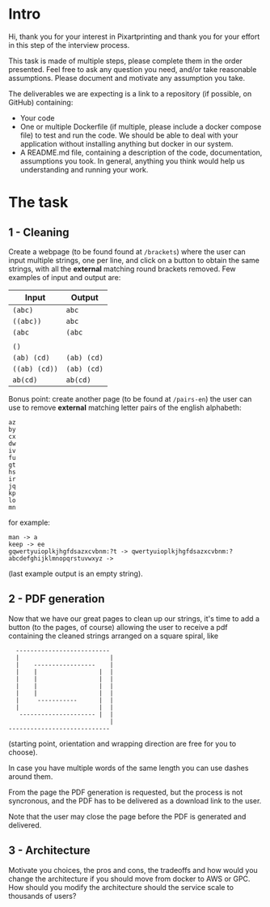 # Intro

Hi, 
thank you for your interest in Pixartprinting and thank you for your effort in this step of the interview process.

This task is made of multiple steps, please complete them in the order presented. Feel free to ask any question you need, and/or take reasonable assumptions.
Please document and motivate any assumption you take.

The deliverables we are expecting is a link to a repository (if possible, on GitHub) containing:

* Your code
* One or multiple Dockerfile (if multiple, please include a docker compose file) to test and run the code. We should be able to deal with your application without installing anything but docker in our system.
* A README.md file, containing a description of the code, documentation, assumptions you took. In general, anything you think would help us understanding and running your work.

# The task

## 1 - Cleaning

Create a webpage (to be found found at `/brackets`) where the user can input multiple strings, one per line, and click on a button to obtain the same strings, with all the **external** matching round brackets removed. Few examples of input and output are:

| Input         | Output        |
|---------------|---------------|
| `(abc)`       | `abc`         |
| `((abc))`     | `abc`         |
| `(abc`        | `(abc`        |
|               |               |
| `()`          |               |
| `(ab) (cd)`   | `(ab) (cd)`   |
| `((ab) (cd))` | `(ab) (cd)`   |
| `ab(cd)`      | `ab(cd)`      |

Bonus point: create another page (to be found at `/pairs-en`) the user can use to remove **external** matching letter pairs of the english alphabeth:

```
az
by
cx
dw
iv
fu
gt
hs
ir
jq
kp
lo
mn
```

for example:

```
man -> a
keep -> ee
gqwertyuioplkjhgfdsazxcvbnm:?t -> qwertyuioplkjhgfdsazxcvbnm:?
abcdefghijklmnopqrstuvwxyz -> 
```

(last example output is an empty string).

## 2 - PDF generation

Now that we have our great pages to clean up our strings, it's time to add a button (to the pages, of course) allowing the user to receive 
a pdf containing the cleaned strings arranged on a square spiral, like 

```
  --------------------------
  |                         |
  |    -----------------    |
  |    |                 |  |
  |    |                 |  |
  |    |                 |  |
  |    |                 |  |
  |     -----------      |  |
  |                      |  |
   --------------------- |  |
                            |
----------------------------
```

(starting point, orientation and wrapping direction are free for you to choose).

In case you have multiple words of the same length you can use dashes around them.

From the page the PDF generation is requested, but the process is not syncronous, and the PDF 
has to be delivered as a download link to the user.

Note that the user may close the page before the PDF is generated and delivered. 

## 3 - Architecture

Motivate you choices, the pros and cons, the tradeoffs and how would you change the architecture if you should 
move from docker to AWS or GPC.    
How should you modify the architecture should the service scale to thousands of users?














